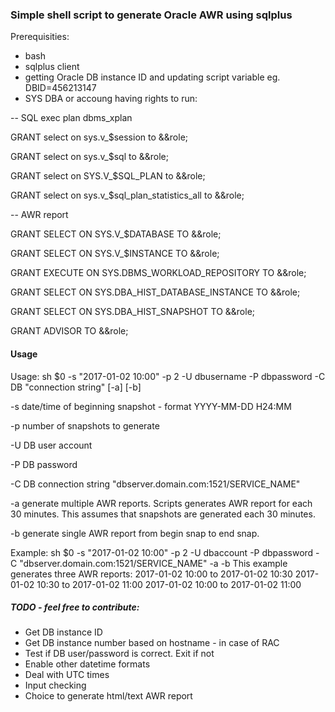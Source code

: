 ### Simple shell script to generate Oracle AWR using sqlplus
Prerequisities:

- bash
- sqlplus client
- getting Oracle DB instance ID and updating script variable eg. DBID=456213147
- SYS DBA or accoung having rights to run:

-- SQL exec plan dbms_xplan

GRANT select on sys.v_$session to &&role;

GRANT select on sys.v_$sql to &&role;

GRANT select on SYS.V_$SQL_PLAN to &&role;

GRANT select on sys.v_$sql_plan_statistics_all to &&role;

-- AWR report

GRANT SELECT ON SYS.V_$DATABASE TO &&role;

GRANT SELECT ON SYS.V_$INSTANCE TO &&role;

GRANT EXECUTE ON SYS.DBMS_WORKLOAD_REPOSITORY TO &&role;

GRANT SELECT ON SYS.DBA_HIST_DATABASE_INSTANCE TO &&role;

GRANT SELECT ON SYS.DBA_HIST_SNAPSHOT TO &&role;

GRANT ADVISOR TO &&role;

#### Usage

Usage: sh $0 -s "2017-01-02 10:00" -p 2 -U dbusername -P dbpassword -C DB "connection string" [-a] [-b]

-s date/time of beginning snapshot - format YYYY-MM-DD H24:MM

-p number of snapshots to generate

-U DB user account

-P DB password

-C DB connection string "dbserver.domain.com:1521/SERVICE_NAME"

-a generate multiple AWR reports. Scripts generates AWR report for each 30 minutes. This assumes that snapshots are generated each 30 minutes.

-b generate single AWR report from begin snap to end snap.

Example: sh $0 -s "2017-01-02 10:00" -p 2 -U dbaccount -P dbpassword -C "dbserver.domain.com:1521/SERVICE_NAME" -a -b
This example generates three AWR reports: 
2017-01-02 10:00 to 2017-01-02 10:30
2017-01-02 10:30 to 2017-01-02 11:00
2017-01-02 10:00 to 2017-01-02 11:00

##### TODO - feel free to contribute:

- Get DB instance ID
- Get DB instance number based on hostname - in case of RAC
- Test if DB user/password is correct. Exit if not 
- Enable other datetime formats
- Deal with UTC times
- Input checking
- Choice to generate html/text AWR report